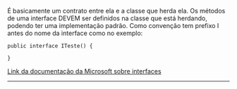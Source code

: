 É basicamente um contrato entre ela e a classe que herda ela. Os métodos de uma interface DEVEM ser definidos na classe que está herdando, podendo ter uma implementação padrão.
Como convenção tem prefixo I antes do nome da interface como no exemplo:
```
public interface ITeste() {

}
```
[Link da documentação da Microsoft sobre interfaces](https://learn.microsoft.com/en-us/dotnet/csharp/language-reference/keywords/interface)
***
